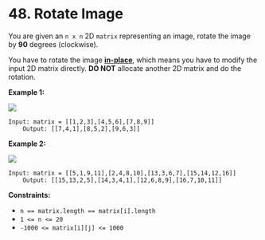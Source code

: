 # 48. Rotate Image

You are given an `n x n` 2D `matrix` representing an image, rotate the
image by **90** degrees (clockwise).

You have to rotate the image
[**in-place**](https://en.wikipedia.org/wiki/In-place_algorithm), which
means you have to modify the input 2D matrix directly. **DO NOT**
allocate another 2D matrix and do the rotation.

**Example 1:**

![](https://assets.leetcode.com/uploads/2020/08/28/mat1.jpg)

    Input: matrix = [[1,2,3],[4,5,6],[7,8,9]]
        Output: [[7,4,1],[8,5,2],[9,6,3]]
        
**Example 2:**

![](https://assets.leetcode.com/uploads/2020/08/28/mat2.jpg)

    Input: matrix = [[5,1,9,11],[2,4,8,10],[13,3,6,7],[15,14,12,16]]
        Output: [[15,13,2,5],[14,3,4,1],[12,6,8,9],[16,7,10,11]]
        
**Constraints:**

- `n == matrix.length == matrix[i].length`
- `1 <= n <= 20`
- `-1000 <= matrix[i][j] <= 1000`

